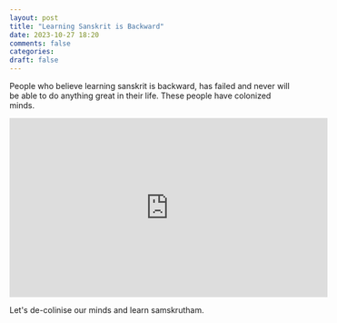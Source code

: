 ```yaml
---
layout: post
title: "Learning Sanskrit is Backward"
date: 2023-10-27 18:20
comments: false
categories:
draft: false
---
```


People who believe learning sanskrit is backward, has failed and never will be able to do anything great in their life. These people have colonized minds.   

<iframe width="560" height="315" src="https://www.youtube-nocookie.com/embed/rBN3uvGrNYc?si=F8lIjFZ2zfkqm-3v" title="YouTube video player" frameborder="0" allow="accelerometer; autoplay; clipboard-write; encrypted-media; gyroscope; picture-in-picture; web-share" allowfullscreen></iframe>

Let's de-colinise our minds and learn samskrutham.  

